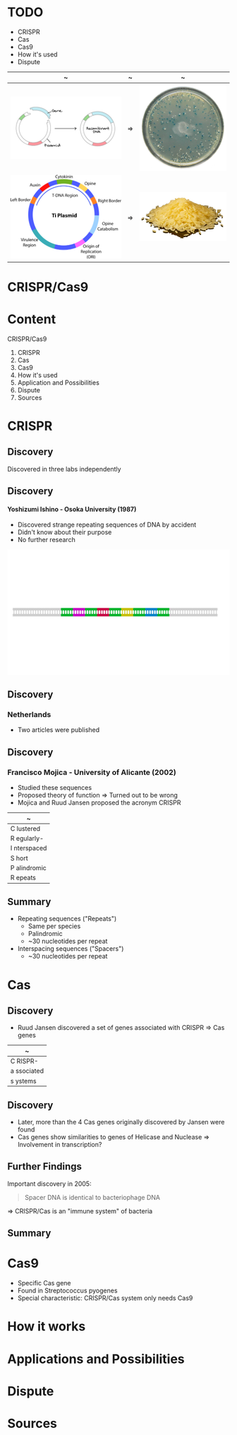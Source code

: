 # TODO
- CRISPR
- Cas
- Cas9
- How it's used
- Dispute



~ | ~ | ~
---|---|---
![](img/recombinant_plasmid_transparent.png) <!-- .element: class="img" --> | ⇒ | ![](img/blue_white_test_transparent.png) <!-- .element: class="img" -->
![](img/ti_plasmid_transparent.png) <!-- .element: class="img" --> | ⇒ | ![](img/golden_rice_transparent.png) <!-- .element: class="img" -->



# CRISPR/Cas9



# Content


<span class="fragment highlight-pink font-size-up" data-fragment-index="1 2 3">CRISPR</span><span class="fragment highlight-pink font-size-up" data-fragment-index="2 3">/Cas</span><span class="fragment highlight-pink font-size-up" data-fragment-index="3">9</span>

1. CRISPR <!-- .element: class="fragment" data-fragment-index="1" -->
2. Cas <!-- .element: class="fragment" data-fragment-index="2" -->
3. Cas9 <!-- .element: class="fragment" data-fragment-index="3" -->
4. How it's used <!-- .element: class="fragment" data-fragment-index="4" -->
5. Application and Possibilities <!-- .element: class="fragment" data-fragment-index="5" -->
6. Dispute <!-- .element: class="fragment" data-fragment-index="6" -->
7. Sources <!-- .element: class="fragment" data-fragment-index="7" -->



# CRISPR


## Discovery
Discovered in three labs independently


## Discovery
#### Yoshizumi Ishino - Osoka University (1987)
- Discovered strange repeating sequences of DNA by accident
- Didn't know about their purpose
- No further research


![](img/crispr.png)


## Discovery
### Netherlands
- Two articles were published


## Discovery
### Francisco Mojica - University of Alicante (2002)
- Studied these sequences
- Proposed theory of function
  ⇒ Turned out to be wrong
- Mojica and Ruud Jansen proposed the acronym CRISPR


| ~ |
|---|
| C <span class="fragment fade-right">lustered</span> |
| R <span class="fragment fade-left">egularly-</span> |
| I <span class="fragment">nterspaced</span> |
| S <span class="fragment">hort</span> |
| P <span class="fragment">alindromic</span> |
| R <span class="fragment">epeats</span> |


## Summary
- Repeating sequences ("Repeats")
  - Same per species
  - Palindromic
  - ~30 nucleotides per repeat
- Interspacing sequences ("Spacers")
  - ~30 nucleotides per repeat



# Cas


## Discovery
- Ruud Jansen discovered a set of genes associated with CRISPR
  ⇒ Cas genes


| ~ |
|---|
| C <span class="fragment fade-right">RISPR-</span> |
| a <span class="fragment fade-right">ssociated</span> |
| s <span class="fragment fade-right">ystems<span> |


## Discovery
- Later, more than the 4 Cas genes originally discovered by Jansen were found
- Cas genes show similarities to genes of Helicase and Nuclease
  ⇒ Involvement in transcription?


## Further Findings
Important discovery in 2005:
> Spacer DNA is identical to bacteriophage DNA


⇒ CRISPR/Cas is an "immune system" of bacteria <!-- .element: style="font-size: 200%;" -->


## Summary



# Cas9


- Specific Cas gene
- Found in Streptococcus pyogenes
- Special characteristic:
  CRISPR/Cas system only needs Cas9


# How it works



# Applications and Possibilities



# Dispute



# Sources
